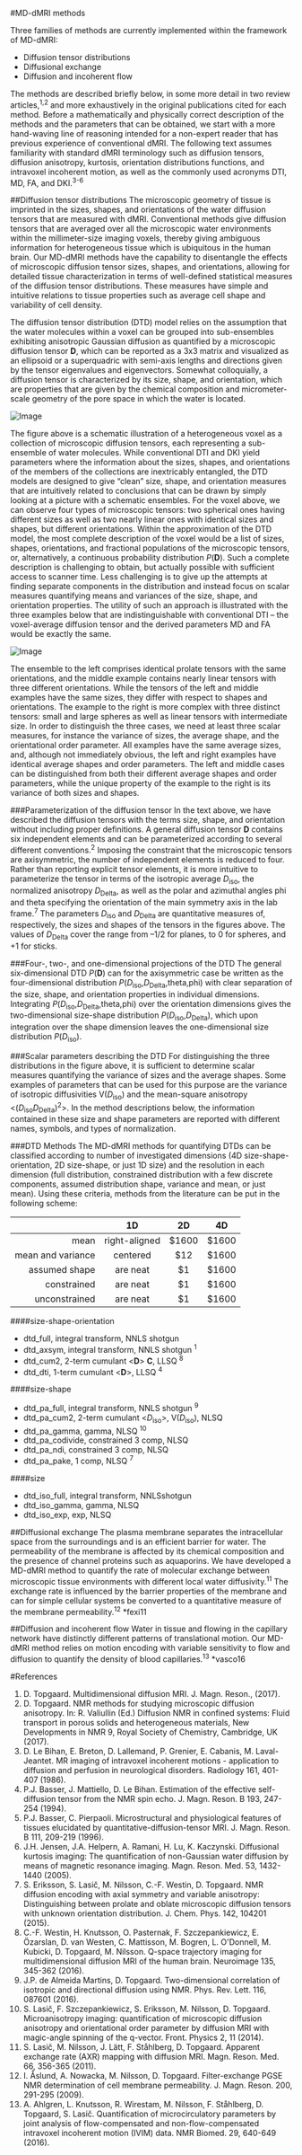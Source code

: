 #MD-dMRI methods

Three families of methods are currently implemented within the framework of MD-dMRI:
* Diffusion tensor distributions
* Diffusional exchange
* Diffusion and incoherent flow

The methods are described briefly below, in some more detail in two review articles,<sup>1,2</sup> and more exhaustively in the original publications cited for each method. Before a mathematically and physically correct description of the methods and the parameters that can be obtained, we start with a more hand-waving line of reasoning intended for a non-expert reader that has previous experience of conventional dMRI. The following text assumes familiarity with standard dMRI terminology such as diffusion tensors, diffusion anisotropy, kurtosis, orientation distributions functions, and intravoxel incoherent motion, as well as the commonly used acronyms DTI, MD, FA, and DKI.<sup>3-6</sup>

##Diffusion tensor distributions
The microscopic geometry of tissue is imprinted in the sizes, shapes, and orientations of the water diffusion tensors that are measured with dMRI. Conventional methods give diffusion tensors that are averaged over all the microscopic water environments within the millimeter-size imaging voxels, thereby giving ambiguous information for heterogeneous tissue which is ubiquitous in the human brain. Our MD-dMRI methods have the capability to disentangle the effects of microscopic diffusion tensor sizes, shapes, and orientations, allowing for detailed tissue characterization in terms of well-defined statistical measures of the diffusion tensor distributions. These measures have simple and intuitive relations to tissue properties such as average cell shape and variability of cell density.

The diffusion tensor distribution (DTD) model relies on the assumption that the water molecules within a voxel can be grouped into sub-ensembles exhibiting anisotropic Gaussian diffusion as quantified by a microscopic diffusion tensor **D**, which can be reported as a 3x3 matrix and visualized as an ellipsoid or a superquadric with semi-axis lengths and directions given by the tensor eigenvalues and eigenvectors. Somewhat colloquially, a diffusion tensor is characterized by its size, shape, and orientation, which are properties that are given by the chemical composition and micrometer-scale geometry of the pore space in which the water is located.

![Image](DTD_2Spheres2Sticks.png)

The figure above is a schematic illustration of a heterogeneous voxel as a collection of microscopic diffusion tensors, each representing a sub-ensemble of water molecules. While conventional DTI and DKI yield parameters where the information about the sizes, shapes, and orientations of the members of the collections are inextricably entangled, the DTD models are designed to give “clean” size, shape, and orientation measures that are intuitively related to conclusions that can be drawn by simply looking at a picture with a schematic ensembles. For the voxel above, we can observe four types of microscopic tensors: two spherical ones having different sizes as well as two nearly linear ones with identical sizes and shapes, but different orientations. Within the approximation of the DTD model, the most complete description of the voxel would be a list of sizes, shapes, orientations, and fractional populations of the microscopic tensors, or, alternatively, a continuous probability distribution _P_(**D**). Such a complete description is challenging to obtain, but actually possible with sufficient access to scanner time. Less challenging is to give up the attempts at finding separate components in the distribution and instead focus on scalar measures quantifying means and variances of the size, shape, and orientation properties. The utility of such an approach is illustrated with the three examples below that are indistinguishable with conventional DTI – the voxel-average diffusion tensor and the derived parameters MD and FA would be exactly the same.

![Image](DTD_3Examples.png)

The ensemble to the left comprises identical prolate tensors with the same orientations, and the middle example contains nearly linear tensors with three different orientations. While the tensors of the left and middle examples have the same sizes, they differ with respect to shapes and orientations. The example to the right is more complex with three distinct tensors: small and large spheres as well as linear tensors with intermediate size. In order to distinguish the three cases, we need at least three scalar measures, for instance the variance of sizes, the average shape, and the orientational order parameter. All examples have the same average sizes, and, although not immediately obvious, the left and right examples have identical average shapes and order parameters. The left and middle cases can be distinguished from both their different average shapes and order parameters, while the unique property of the example to the right is its variance of both sizes and shapes.

###Parameterization of the diffusion tensor
In the text above, we have described the diffusion tensors with the terms size, shape, and orientation without including proper definitions. A general diffusion tensor **D** contains six independent elements and can be parameterized according to several different conventions.<sup>2</sup> Imposing the constraint that the microscopic tensors are axisymmetric, the number of independent elements is reduced to four. Rather than reporting explicit tensor elements, it is more intuitive to parameterize the tensor in terms of the isotropic average _D_<sub>iso</sub>, the normalized anisotropy _D_<sub>Delta</sub>, as well as the polar and azimuthal angles phi and theta specifying the orientation of the main symmetry axis in the lab frame.<sup>7</sup> The parameters _D_<sub>iso</sub> and _D_<sub>Delta</sub> are quantitative measures of, respectively, the sizes and shapes of the tensors in the figures above. The values of _D_<sub>Delta</sub> cover the range from –1/2 for planes, to 0 for spheres, and +1 for sticks.

###Four-, two-, and one-dimensional projections of the DTD
The general six-dimensional DTD _P_(**D**) can for the axisymmetric case be written as the four-dimensional distribution _P_(_D_<sub>iso</sub>,_D_<sub>Delta</sub>,theta,phi) with clear separation of the size, shape, and orientation properties in individual dimensions. Integrating _P_(_D_<sub>iso</sub>,_D_<sub>Delta</sub>,theta,phi) over the orientation dimensions gives the two-dimensional size-shape distribution _P_(_D_<sub>iso</sub>,_D_<sub>Delta</sub>), which upon integration over the shape dimension leaves the one-dimensional size distribution _P_(_D_<sub>iso</sub>).

###Scalar parameters describing the DTD
For distinguishing the three distributions in the figure above, it is sufficient to determine scalar measures quantifying the variance of sizes and the average shapes. Some examples of parameters that can be used for this purpose are the variance of isotropic diffusivities V(_D_<sub>iso</sub>) and the mean-square anisotropy <(_D_<sub>iso</sub>_D_<sub>Delta</sub>)<sup>2</sup>>. In the method descriptions below, the information contained in these size and shape parameters are reported with different names, symbols, and types of normalization.

###DTD Methods
The MD-dMRI methods for quantifying DTDs can be classified according to number of investigated dimensions (4D size-shape-orientation, 2D size-shape, or just 1D size) and the resolution in each dimension (full distribution, constrained distribution with a few discrete components, assumed distribution shape, variance and mean, or just mean). Using these criteria, methods from the literature can be put in the following scheme:

|  | 1D | 2D | 4D |
| ---:|:---:|:---:|:---:|
| mean | right-aligned | $1600 | $1600 |
| mean and variance | centered      |   $12 | $1600 |
| assumed shape | are neat      |    $1 | $1600 |
| constrained | are neat      |    $1 | $1600 |
| unconstrained | are neat      |    $1 | $1600 |


####size-shape-orientation 
* dtd_full, integral transform, NNLS shotgun
* dtd_axsym, integral transform, NNLS shotgun <sup>1</sup>
* dtd_cum2, 2-term cumulant <**D**> **C**, LLSQ <sup>8</sup>
* dtd_dti, 1-term cumulant <**D**>, LLSQ <sup>4</sup>

####size-shape
* dtd_pa_full, integral transform, NNLS shotgun <sup>9</sup>
* dtd_pa_cum2, 2-term cumulant <_D_<sub>iso</sub>>, V(_D_<sub>iso</sub>), NLSQ
* dtd_pa_gamma, gamma, NLSQ <sup>10</sup>
* dtd_pa_codivide, constrained 3 comp, NLSQ
* dtd_pa_ndi, constrained 3 comp, NLSQ
* dtd_pa_pake, 1 comp, NLSQ <sup>7</sup>

####size
* dtd_iso_full, integral transform, NNLSshotgun
* dtd_iso_gamma, gamma, NLSQ
* dtd_iso_exp, exp, NLSQ


##Diffusional exchange
The plasma membrane separates the intracellular space from the surroundings and is an efficient barrier for water. The permeability of the membrane is affected by its chemical composition and the presence of channel proteins such as aquaporins. We have developed a MD-dMRI method to quantify the rate of molecular exchange between microscopic tissue environments with different local water diffusivity.<sup>11</sup> The exchange rate is influenced by the barrier properties of the membrane and can for simple cellular systems be converted to a quantitative measure of the membrane permeability.<sup>12</sup>
*fexi11

##Diffusion and incoherent flow
Water in tissue and flowing in the capillary network have distinctly different patterns of translational motion. Our MD-dMRI method relies on motion encoding with variable sensitivity to flow and diffusion to quantify the density of blood capillaries.<sup>13</sup>
*vasco16

#References
1. D. Topgaard. Multidimensional diffusion MRI. J. Magn. Reson.,  (2017).
2. D. Topgaard. NMR methods for studying microscopic diffusion anisotropy. In: R. Valiullin (Ed.) Diffusion NMR in confined systems: Fluid transport in porous solids and heterogeneous materials, New Developments in NMR 9, Royal Society of Chemistry, Cambridge, UK (2017).
3. D. Le Bihan, E. Breton, D. Lallemand, P. Grenier, E. Cabanis, M. Laval-Jeantet. MR imaging of intravoxel incoherent motions - application to diffusion and perfusion in neurological disorders. Radiology 161, 401-407 (1986).
4. P.J. Basser, J. Mattiello, D. Le Bihan. Estimation of the effective self-diffusion tensor from the NMR spin echo. J. Magn. Reson. B 193, 247-254 (1994).
5. P.J. Basser, C. Pierpaoli. Microstructural and physiological features of tissues elucidated by quantitative-diffusion-tensor MRI. J. Magn. Reson. B 111, 209-219 (1996).
6. J.H. Jensen, J.A. Helpern, A. Ramani, H. Lu, K. Kaczynski. Diffusional kurtosis imaging: The quantification of non-Gaussian water diffusion by means of magnetic resonance imaging. Magn. Reson. Med. 53, 1432-1440 (2005).
7. S. Eriksson, S. Lasič, M. Nilsson, C.-F. Westin, D. Topgaard. NMR diffusion encoding with axial symmetry and variable anisotropy: Distinguishing between prolate and oblate microscopic diffusion tensors with unknown orientation distribution. J. Chem. Phys. 142, 104201 (2015).
8. C.-F. Westin, H. Knutsson, O. Pasternak, F. Szczepankiewicz, E. Özarslan, D. van Westen, C. Mattisson, M. Bogren, L. O'Donnell, M. Kubicki, D. Topgaard, M. Nilsson. Q-space trajectory imaging for multidimensional diffusion MRI of the human brain. Neuroimage 135, 345-362 (2016).
9. J.P. de Almeida Martins, D. Topgaard. Two-dimensional correlation of isotropic and directional diffusion using NMR. Phys. Rev. Lett. 116, 087601 (2016).
10. S. Lasič, F. Szczepankiewicz, S. Eriksson, M. Nilsson, D. Topgaard. Microanisotropy imaging: quantification of microscopic diffusion anisotropy and orientational order parameter by diffusion MRI with magic-angle spinning of the q-vector. Front. Physics 2, 11 (2014).
11. S. Lasič, M. Nilsson, J. Lätt, F. Ståhlberg, D. Topgaard. Apparent exchange rate (AXR) mapping with diffusion MRI. Magn. Reson. Med. 66, 356-365 (2011).
12. I. Åslund, A. Nowacka, M. Nilsson, D. Topgaard. Filter-exchange PGSE NMR determination of cell membrane permeability. J. Magn. Reson. 200, 291-295 (2009).
13. A. Ahlgren, L. Knutsson, R. Wirestam, M. Nilsson, F. Ståhlberg, D. Topgaard, S. Lasič. Quantification of microcirculatory parameters by joint analysis of flow-compensated and non-flow-compensated intravoxel incoherent motion (IVIM) data. NMR Biomed. 29, 640-649 (2016).

